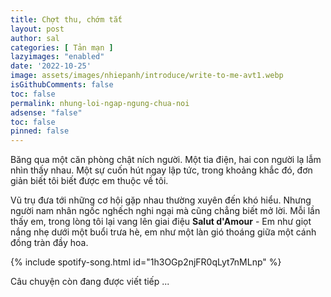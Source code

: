 ```yaml
---
title: Chợt thu, chớm tắt
layout: post
author: sal
categories: [ Tản mạn ]
lazyimages: "enabled"
date: '2022-10-25'
image: assets/images/nhiepanh/introduce/write-to-me-avt1.webp
isGithubComments: false
toc: false
permalink: nhung-loi-ngap-ngung-chua-noi
adsense: "false"
toc: false
pinned: false
---
```


Băng qua một căn phòng chật ních người. Một tia điện, hai con người lạ lẫm nhìn thấy nhau. Một sự cuốn hút ngay lập tức, trong khoảng khắc đó, đơn giản biết tôi biết được em thuộc về tôi.

Vũ trụ đưa tới những cơ hội gặp nhau thường xuyên đến khó hiểu. Nhưng người nam nhân ngốc nghếch nghi ngại mà cũng chẳng biết mở lời. Mỗi lần thấy em, trong lòng tôi lại vang lên giai điệu **Salut d'Amour** - Em như giọt nắng nhẹ dưới một buổi trưa hè, em như một làn gió thoáng giữa một cánh đồng tràn đầy hoa.

{% include spotify-song.html id="1h3OGp2njFR0qLyt7nMLnp" %}

Câu chuyện còn đang được viết tiếp ...

<!-- Tôi muốn chia sẻ. Tôi lại có quá nhiều nỗi niềm riêng, lại không biết làm thế nào để thổ lộ điều đó tới em. Thế là họ dần xa nhau, vũ trụ cũng không còn gửi tín hiệu nào nữa. Trong cái tôi nhung nhớ, trong những cái nhìn nay chỉ còn hờn ghen, mưa phùn đông. -->
